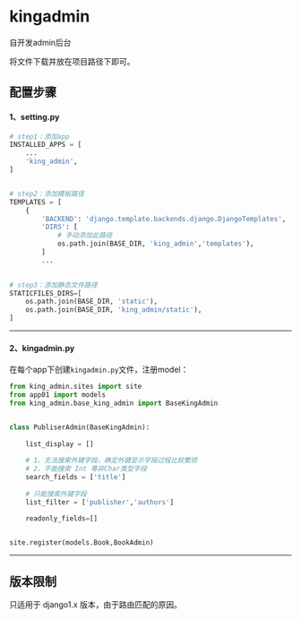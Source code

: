 # kingadmin
自开发admin后台

将文件下载并放在项目路径下即可。

## 配置步骤
#### 1、setting.py

```python
# step1：添加app
INSTALLED_APPS = [
    ...
    'king_admin',
]


# step2：添加模板路径
TEMPLATES = [
    {
        'BACKEND': 'django.template.backends.django.DjangoTemplates',
        'DIRS': [
            # 手动添加此路径
            os.path.join(BASE_DIR, 'king_admin','templates'),
        ]
        ...
        

# step3：添加静态文件路径
STATICFILES_DIRS=[
    os.path.join(BASE_DIR, 'static'),
    os.path.join(BASE_DIR, 'king_admin/static'),
]
```

---


#### 2、kingadmin.py
在每个app下创建`kingadmin.py`文件，注册model：

```python
from king_admin.sites import site
from app01 import models
from king_admin.base_king_admin import BaseKingAdmin


class PubliserAdmin(BaseKingAdmin):
    
    list_display = []
    
    # 1、无法搜索外键字段，确定外键显示字段过程比较繁琐
    # 2、不能搜索 Int 等非Char类型字段
    search_fields = ['title'] 
    
    # 只能搜索外键字段
    list_filter = ['publisher','authors']
    
    readonly_fields=[]


site.register(models.Book,BookAdmin)
```

---


## 版本限制
只适用于 django1.x 版本，由于路由匹配的原因。

